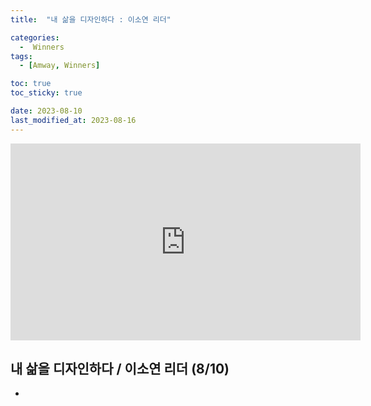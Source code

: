 ```yaml
---
title:  "내 삶을 디자인하다 : 이소연 리더" 

categories:
  -  Winners
tags:
  - [Amway, Winners]

toc: true
toc_sticky: true

date: 2023-08-10
last_modified_at: 2023-08-16
---
```


<iframe width="560" height="315" src="https://www.youtube.com/embed/gs_V9gHVhvc" title="YouTube video player" frameborder="0" allow="accelerometer; autoplay; clipboard-write; encrypted-media; gyroscope; picture-in-picture; web-share" allowfullscreen></iframe>

## 내 삶을 디자인하다 / 이소연 리더 (8/10)

+ 